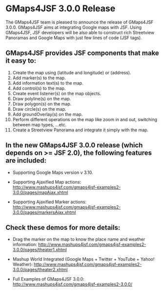 # GMaps4JSF 3.0.0 Release #
The GMaps4JSF team is pleased to announce the release of GMaps4JSF 3.0.0. GMaps4JSF aims at integrating Google maps with JSF. Using GMaps4JSF, JSF developers will be also able to construct rich Streetview Panoramas and Google Maps with just few lines of code (JSF tags).

## GMaps4JSF provides JSF components that make it easy to: ##
  1. Create the map using (latitude and longitude) or (address).
  1. Add marker(s) to the map.
  1. Add information text(s) to the map.
  1. Add control(s) to the map.
  1. Create event listener(s) on the map objects.
  1. Draw polyline(s) on the map.
  1. Draw polygon(s) on the map.
  1. Draw circle(s) on the map.
  1. Add groundOverlay(s) on the map.
  1. Perform different operations on the map like zoom in and out, switching between map types, ...etc.
  1. Create a Streetview Panorama and integrate it simply with the map.

## In the new GMaps4JSF 3.0.0 release (which depends on >= JSF 2.0), the following features are included: ##
  * Supporting Google Maps version v 3.10.

  * Supporting Ajaxified Map actions:
http://www.mashups4jsf.com/gmaps4jsf-examples2-3.0.0/pages/mapAjax.xhtml

  * Supporting Ajaxified Marker actions:
http://www.mashups4jsf.com/gmaps4jsf-examples2-3.0.0/pages/markersAjax.xhtml

## Check these demos for more details: ##
  * Drag the marker on the map to know the place name and weather information:
http://www.mashups4jsf.com/gmaps4jsf-examples2-3.0.0/pages/theater1.xhtml

  * Mashup World Integrated (Google Maps + Twitter + YouTube + Yahoo! Weather):
http://www.mashups4jsf.com/gmaps4jsf-examples2-3.0.0/pages/theater2.xhtml

  * Full Examples of GMaps4JSF 3.0.0:
http://www.mashups4jsf.com/gmaps4jsf-examples2-3.0.0/